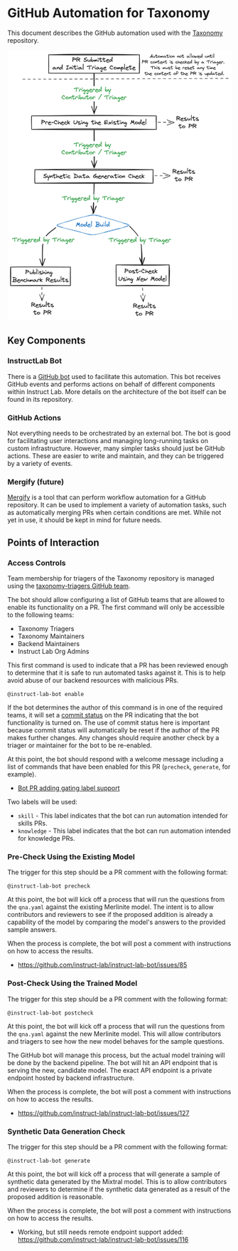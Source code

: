 # GitHub Automation for Taxonomy

This document describes the GitHub automation used with the
[Taxonomy](https://github.com/instruct-lab/taxonomy) repository.

![GitHub Automation for Taxonomy](images/github-taxonomy-automation.excalidraw.png)

## Key Components

### InstructLab Bot

There is a [GitHub bot](https://github.com/instruct-lab/instruct-lab-bot) used
to facilitate this automation. This bot receives GitHub events and performs
actions on behalf of different components within Instruct Lab. More details on
the architecture of the bot itself can be found in its repository.

### GitHub Actions

Not everything needs to be orchestrated by an external bot. The bot is good for
facilitating user interactions and managing long-running tasks on custom
infrastructure. However, many simpler tasks should just be GitHub actions. These
are easier to write and maintain, and they can be triggered by a variety of
events.

### Mergify (future)

[Mergify](https://docs.mergify.com) is a tool that can perform workflow
automation for a GitHub repository. It can be used to implement a variety of
automation tasks, such as automatically merging PRs when certain conditions are
met. While not yet in use, it should be kept in mind for future needs.

## Points of Interaction

### Access Controls

Team membership for triagers of the Taxonomy repository is managed using the
[taxonomy-triagers GitHub
team](https://github.com/orgs/instruct-lab/teams/taxonomy-triagers).

The bot should allow configuring a list of GitHub teams that are allowed to
enable its functionality on a PR. The first command will only be accessible to
the following teams:

* Taxonomy Triagers
* Taxonomy Maintainers
* Backend Maintainers
* Instruct Lab Org Admins

This first command is used to indicate that a PR has been reviewed enough to determine
that it is safe to run automated tasks against it. This is to help avoid abuse
of our backend resources with malicious PRs.

```text
@instruct-lab-bot enable
```

If the bot determines the author of this command is in one of the required
teams, it will set a [commit
status](https://docs.github.com/en/rest/commits/statuses) on the PR indicating
that the bot functionality is turned on. The use of commit status here is
important because commit status will automatically be reset if the author of
the PR makes further changes. Any changes should require another check by a
triager or maintainer for the bot to be re-enabled.

At this point, the bot should respond with a welcome message including a list of
commands that have been enabled for this PR (`precheck`, `generate`, for example).

* [Bot PR adding gating label support](https://github.com/instruct-lab/instruct-lab-bot/pull/120)

Two labels will be used:

* `skill` - This label indicates that the bot can run automation intended for skills PRs.
* `knowledge` - This label indicates that the bot can run automation intended for knowledge PRs.

### Pre-Check Using the Existing Model

The trigger for this step should be a PR comment with the following format:

```text
@instruct-lab-bot precheck
```

At this point, the bot will kick off a process that will run the questions from
the `qna.yaml` against the existing Merlinite model. The intent is to allow
contributors and reviewers to see if the proposed addition is already a
capability of the model by comparing the model's answers to the provided sample
answers.

When the process is complete, the bot will post a comment with instructions on
how to access the results.

* <https://github.com/instruct-lab/instruct-lab-bot/issues/85>

### Post-Check Using the Trained Model

The trigger for this step should be a PR comment with the following format:

```text
@instruct-lab-bot postcheck
```

At this point, the bot will kick off a process that will run the questions from
the `qna.yaml` against the new Merlinite model. This will allow contributors and
triagers to see how the new model behaves for the sample questions.

The GitHub bot will manage this process, but the actual model training will be
done by the backend pipeline. The bot will hit an API endpoint that is serving
the new, candidate model. The exact API endpoint is a private endpoint hosted by
backend infrastructure.

When the process is complete, the bot will post a comment with instructions on
how to access the results.

* <https://github.com/instruct-lab/instruct-lab-bot/issues/127>

### Synthetic Data Generation Check

The trigger for this step should be a PR comment with the following format:

```text
@instruct-lab-bot generate
```

At this point, the bot will kick off a process that will generate a sample of
synthetic data generated by the Mixtral model. This is to allow contributors and
reviewers to determine if the synthetic data generated as a result of the
proposed addition is reasonable.

When the process is complete, the bot will post a comment with instructions on
how to access the results.

* Working, but still needs remote endpoint support added:
  <https://github.com/instruct-lab/instruct-lab-bot/issues/116>

